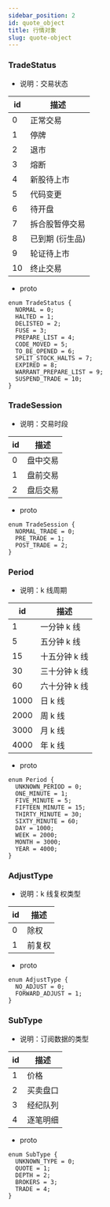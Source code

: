 ```yaml
---
sidebar_position: 2
id: quote_object
title: 行情对象
slug: quote-object
---
```


### TradeStatus
* 说明：交易状态

| id | 描述  | 
|---- |-----|    
|0| 正常交易 |
|1| 停牌 |
|2| 退市 |
|3| 熔断 |
|4| 新股待上市 |
|5| 代码变更 |
|6| 待开盘 |
|7| 拆合股暂停交易 |
|8| 已到期 (衍生品)|
|9| 轮证待上市 |
|10| 终止交易 |


* proto
```
enum TradeStatus {
  NORMAL = 0;
  HALTED = 1;
  DELISTED = 2;
  FUSE = 3;
  PREPARE_LIST = 4;
  CODE_MOVED = 5;
  TO_BE_OPENED = 6;
  SPLIT_STOCK_HALTS = 7;
  EXPIRED = 8;
  WARRANT_PREPARE_LIST = 9;
  SUSPEND_TRADE = 10;
}
```

### TradeSession
* 说明：交易时段

| id | 描述  | 
|---- |-----|    
|0| 盘中交易 |
|1| 盘前交易 |
|2| 盘后交易 |


* proto
```
enum TradeSession {
  NORMAL_TRADE = 0;
  PRE_TRADE = 1;
  POST_TRADE = 2;
}
```

### Period
* 说明：k 线周期

| id | 描述  | 
|---- |-----|
|1| 一分钟 k 线 |
|5| 五分钟 k 线 |
|15| 十五分钟 k 线 |
|30| 三十分钟 k 线 |
|60| 六十分钟 k 线 |
|1000| 日 k 线 |
|2000| 周 k 线 |
|3000| 月 k 线 |
|4000| 年 k 线 |

* proto
```
enum Period {
  UNKNOWN_PERIOD = 0;
  ONE_MINUTE = 1;
  FIVE_MINUTE = 5;
  FIFTEEN_MINUTE = 15;
  THIRTY_MINUTE = 30;
  SIXTY_MINUTE = 60;
  DAY = 1000;
  WEEK = 2000;
  MONTH = 3000;
  YEAR = 4000;
}
```

### AdjustType
* 说明：k 线复权类型

| id | 描述  | 
|---- |-----|    
|0| 除权 |
|1| 前复权 |


* proto
```
enum AdjustType {
  NO_ADJUST = 0;
  FORWARD_ADJUST = 1;
}
```

### SubType
* 说明：订阅数据的类型

| id | 描述  | 
|---- |-----|    
|1| 价格 |
|2| 买卖盘口 |
|3| 经纪队列 |
|4| 逐笔明细 |

* proto
```
enum SubType {
  UNKNOWN_TYPE = 0;
  QUOTE = 1;
  DEPTH = 2;
  BROKERS = 3;
  TRADE = 4;
}
```